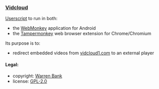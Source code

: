 ### [Vidcloud](https://github.com/warren-bank/crx-Vidcloud/tree/webmonkey-userscript/es5)

[Userscript](https://github.com/warren-bank/crx-Vidcloud/raw/webmonkey-userscript/es5/webmonkey-userscript/Vidcloud.user.js) to run in both:
* the [WebMonkey](https://github.com/warren-bank/Android-WebMonkey) application for Android
* the [Tampermonkey](https://chrome.google.com/webstore/detail/tampermonkey/dhdgffkkebhmkfjojejmpbldmpobfkfo) web browser extension for Chrome/Chromium

Its purpose is to:
* redirect embedded videos from [vidcloud1.com](https://vidcloud1.com/) to an external player

#### Legal:

* copyright: [Warren Bank](https://github.com/warren-bank)
* license: [GPL-2.0](https://www.gnu.org/licenses/old-licenses/gpl-2.0.txt)

